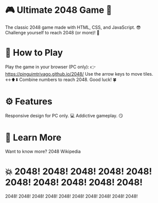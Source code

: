 # 🎮 Ultimate 2048 Game 🚀
The classic 2048 game made with HTML, CSS, and JavaScript. 😎
Challenge yourself to reach 2048 (or more)! 🎯

# 🚀 How to Play
Play the game in your browser (PC only):
👉 https://pinguimtrivago.github.io/2048/
Use the arrow keys to move tiles. ↔️⬆️⬇️
Combine numbers to reach 2048. Good luck! 🍀

# ⚙️ Features
Responsive design for PC only. 💻
Addictive gameplay. 😏

# 🔗 Learn More
Want to know more? 2048 Wikipedia

# 💥 2048! 2048! 2048! 2048! 2048! 2048! 2048! 2048! 2048! 2048!
2048! 2048! 2048! 2048! 2048! 2048! 2048! 2048! 2048! 2048!
